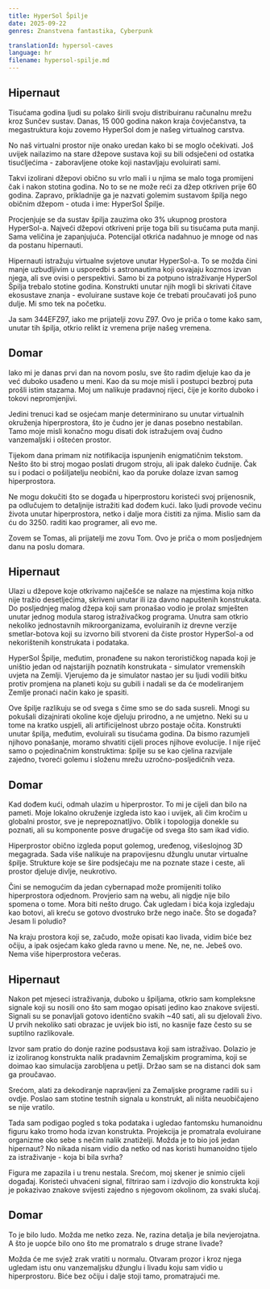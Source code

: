 ```yaml
---
title: HyperSol Špilje
date: 2025-09-22
genres: Znanstvena fantastika, Cyberpunk

translationId: hypersol-caves
language: hr
filename: hypersol-spilje.md
---
```


## Hipernaut

Tisućama godina ljudi su polako širili svoju distribuiranu računalnu mrežu kroz Sunčev sustav. Danas, 15 000 godina nakon kraja čovječanstva, ta megastruktura koju zovemo HyperSol dom je našeg virtualnog carstva.

No naš virtualni prostor nije onako uredan kako bi se moglo očekivati. Još uvijek nailazimo na stare džepove sustava koji su bili odsječeni od ostatka tisućljećima - zaboravljene otoke koji nastavljaju evoluirati sami.

Takvi izolirani džepovi obično su vrlo mali i u njima se malo toga promijeni čak i nakon stotina godina. No to se ne može reći za džep otkriven prije 60 godina. Zapravo, prikladnije ga je nazvati golemim sustavom špilja nego običnim džepom - otuda i ime: HyperSol Špilje.

Procjenjuje se da sustav špilja zauzima oko 3% ukupnog prostora HyperSol-a. Najveći džepovi otkriveni prije toga bili su tisućama puta manji. Sama veličina je zapanjujuća. Potencijal otkrića nadahnuo je mnoge od nas da postanu hipernauti.

Hipernauti istražuju virtualne svjetove unutar HyperSol-a. To se možda čini manje uzbudljivim u usporedbi s astronautima koji osvajaju kozmos izvan njega, ali sve ovisi o perspektivi. Samo bi za potpuno istraživanje HyperSol Špilja trebalo stotine godina. Konstrukti unutar njih mogli bi skrivati čitave ekosustave znanja - evoluirane sustave koje će trebati proučavati još puno dulje. Mi smo tek na početku.

Ja sam 344EFZ97, iako me prijatelji zovu Z97. Ovo je priča o tome kako sam, unutar tih špilja, otkrio relikt iz vremena prije našeg vremena.

## Domar

Iako mi je danas prvi dan na novom poslu, sve što radim djeluje kao da je već duboko usađeno u meni. Kao da su moje misli i postupci bezbroj puta prošli istim stazama. Moj um nalikuje pradavnoj rijeci, čije je korito duboko i tokovi nepromjenjivi.

Jedini trenuci kad se osjećam manje determinirano su unutar virtualnih okruženja hiperprostora, što je čudno jer je danas posebno nestabilan. Tamo moje misli konačno mogu disati dok istražujem ovaj čudno vanzemaljski i oštećen prostor.

Tijekom dana primam niz notifikacija ispunjenih enigmatičnim tekstom. Nešto što bi stroj mogao poslati drugom stroju, ali ipak daleko čudnije. Čak su i podaci o pošiljatelju neobični, kao da poruke dolaze izvan samog hiperprostora.

Ne mogu dokučiti što se događa u hiperprostoru koristeći svoj prijenosnik, pa odlučujem to detaljnije istražiti kad dođem kući. Iako ljudi provode većinu života unutar hiperprostora, netko i dalje mora čistiti za njima. Mislio sam da ću do 3250. raditi kao programer, ali evo me.

Zovem se Tomas, ali prijatelji me zovu Tom. Ovo je priča o mom posljednjem danu na poslu domara.

## Hipernaut

Ulazi u džepove koje otkrivamo najčešće se nalaze na mjestima koja nitko nije tražio desetljećima, skriveni unutar ili iza davno napuštenih konstrukata. Do posljednjeg malog džepa koji sam pronašao vodio je prolaz smješten unutar jednog modula starog istraživačkog programa. Unutra sam otkrio nekoliko jednostavnih mikroorganizama, evoluiranih iz drevne verzije smetlar-botova koji su izvorno bili stvoreni da čiste prostor HyperSol-a od nekorištenih konstrukata i podataka.

HyperSol Špilje, međutim, pronađene su nakon terorističkog napada koji je uništio jedan od najstarijih poznatih konstrukata - simulator vremenskih uvjeta na Zemlji. Vjerujemo da je simulator nastao jer su ljudi vodili bitku protiv promjena na planeti koju su gubili i nadali se da će modeliranjem Zemlje pronaći način kako je spasiti.

Ove špilje razlikuju se od svega s čime smo se do sada susreli. Mnogi su pokušali dizajnirati okoline koje djeluju prirodno, a ne umjetno. Neki su u tome na kratko uspjeli, ali artificijelnost ubrzo postaje očita. Konstrukti unutar špilja, međutim, evoluirali su tisućama godina. Da bismo razumjeli njihovo ponašanje, moramo shvatiti cijeli proces njihove evolucije. I nije riječ samo o pojedinačnim konstruktima: špilje su se kao cjelina razvijale zajedno, tvoreći golemu i složenu mrežu uzročno-posljedičnih veza.

## Domar

Kad dođem kući, odmah ulazim u hiperprostor. To mi je cijeli dan bilo na pameti. Moje lokalno okruženje izgleda isto kao i uvijek, ali čim kročim u globalni prostor, sve je neprepoznatljivo. Oblik i topologija donekle su poznati, ali su komponente posve drugačije od svega što sam ikad vidio.

Hiperprostor obično izgleda poput golemog, uređenog, višeslojnog 3D megagrada. Sada više nalikuje na prapovijesnu džunglu unutar virtualne špilje. Strukture koje se šire podsjećaju me na poznate staze i ceste, ali prostor djeluje divlje, neukrotivo.

Čini se nemogućim da jedan cybernapad može promijeniti toliko hiperprostora odjednom. Provjerio sam na webu, ali nigdje nije bilo spomena o tome. Mora biti nešto drugo. Čak ugledam i bića koja izgledaju kao botovi, ali kreću se gotovo dvostruko brže nego inače. Što se događa? Jesam li poludio?

Na kraju prostora koji se, začudo, može opisati kao livada, vidim biće bez očiju, a ipak osjećam kako gleda ravno u mene. Ne, ne, ne. Jebeš ovo. Nema više hiperprostora večeras.

## Hipernaut

Nakon pet mjeseci istraživanja, duboko u špiljama, otkrio sam kompleksne signale koji su nosili ono što sam mogao opisati jedino kao znakove svijesti. Signali su se ponavljali gotovo identično svakih ~40 sati, ali su djelovali živo. U prvih nekoliko sati obrazac je uvijek bio isti, no kasnije faze često su se suptilno razlikovale.

Izvor sam pratio do donje razine podsustava koji sam istraživao. Dolazio je iz izoliranog konstrukta nalik pradavnim Zemaljskim programima, koji se doimao kao simulacija zarobljena u petlji. Držao sam se na distanci dok sam ga proučavao.

Srećom, alati za dekodiranje napravljeni za Zemaljske programe radili su i ovdje. Poslao sam stotine testnih signala u konstrukt, ali ništa neuobičajeno se nije vratilo.

Tada sam podigao pogled s toka podataka i ugledao fantomsku humanoidnu figuru kako tromo hoda izvan konstrukta. Projekcija je promatrala evoluirane organizme oko sebe s nečim nalik znatiželji. Možda je to bio još jedan hipernaut? No nikada nisam vidio da netko od nas koristi humanoidno tijelo za istraživanje - koja bi bila svrha?

Figura me zapazila i u trenu nestala. Srećom, moj skener je snimio cijeli događaj. Koristeći uhvaćeni signal, filtrirao sam i izdvojio dio konstrukta koji je pokazivao znakove svijesti zajedno s njegovom okolinom, za svaki slučaj.

## Domar

To je bilo ludo. Možda me netko zeza. Ne, razina detalja je bila nevjerojatna. A što je uopće bilo ono što me promatralo s druge strane livade?

Možda će me svjež zrak vratiti u normalu. Otvaram prozor i kroz njega ugledam istu onu vanzemaljsku džunglu i livadu koju sam vidio u hiperprostoru. Biće bez očiju i dalje stoji tamo, promatrajući me.
